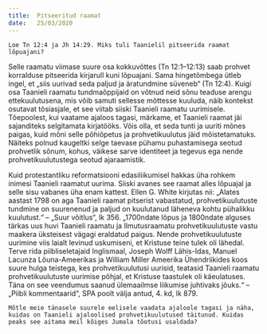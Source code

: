 ```yaml
---
title:  Pitseeritud raamat
date:   25/03/2020
---
```


`Loe Tn 12:4 ja Jh 14:29. Miks tuli Taanielil pitseerida raamat lõpuajani?`

Selle raamatu viimase suure osa kokkuvõttes (Tn 12:1–12:13) saab prohvet korralduse pitseerida kirjarull kuni lõpuajani. Sama hingetõmbega ütleb ingel, et „siis uurivad seda paljud ja äratundmine süveneb“ (Tn 12:4). Kuigi osa Taanieli raamatu tundmaõppijaid on võtnud neid sõnu teaduse arengu ettekuulutusena, mis võib samuti sellesse mõttesse kuuluda, näib kontekst osutavat tõsiasjale, et see viitab siiski Taanieli raamatu uurimisele. Tõepoolest, kui vaatame ajaloos tagasi, märkame, et Taanieli raamat jäi sajanditeks selgitamata kirjatööks. Võis olla, et seda tunti ja uuriti mõnes paigas, kuid mõni selle põhiõpetus ja prohvetikuulutus jäid mõistetamatuks. Näiteks polnud kaugeltki selge taevase pühamu puhastamisega seotud prohvetlik sõnum, kohus, väikese sarve identiteet ja tegevus ega nende prohvetikuulutustega seotud ajaraamistik.

Kuid protestantliku reformatsiooni edasiliikumisel hakkas üha rohkem inimesi Taanieli raamatut uurima. Siiski avanes see raamat alles lõpuajal ja selle sisu vabanes üha enam kattest. Ellen G. White kirjutas nii: „Alates aastast 1798 on aga Taanieli raamat pitserist vabastatud, prohvetikuulutuste tundmine on suurenenud ja paljud on kuulutanud läheneva kohtu pühalikku kuulutust.“ – „Suur võitlus“, lk 356. „1700ndate lõpus ja 1800ndate alguses tärkas uus huvi Taanieli raamatu ja Ilmutusraamatu prohvetikuulutuste vastu maakera üksteisest vägagi eraldatud paigus. Nende prohvetikuulutuste uurimine viis laialt levinud uskumiseni, et Kristuse teine tulek oli lähedal. Terve rida piibliseletajaid Inglismaal, Joseph Wolff Lähis-Idas, Manuel Lacunza Lõuna-Ameerikas ja William Miller Ameerika Ühendriikides koos suure hulga teistega, kes prohvetikuulutusi uurisid, teatasid Taanieli raamatu prohvetikuulutuste uurimise põhjal, et Kristuse taastulek oli käeulatuses. Täna on see veendumus saanud ülemaailmse liikumise juhtivaks jõuks.“ – „Piibli kommentaarid“, SPA poolt välja antud, 4. kd, lk 879.

`Mõtle meie tänasele suurele eelisele vaadata ajaloole tagasi ja näha, kuidas on Taanieli ajaloolised prohvetikuulutused täitunud. Kuidas peaks see aitama meil kõiges Jumala tõotusi usaldada?`
